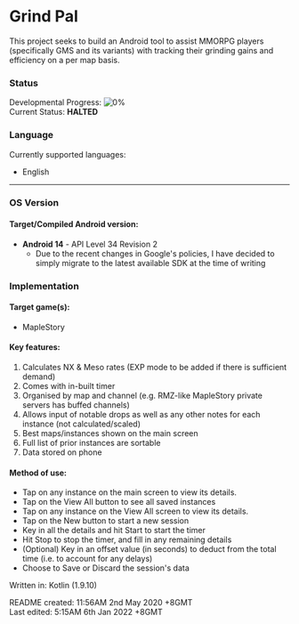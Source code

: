 # Grind Pal
This project seeks to build an Android tool to assist MMORPG players (specifically GMS and its variants) with tracking their grinding gains and efficiency on a per map basis.


### Status  
Developmental Progress: ![0%](https://progress-bar.dev/0)\
Current Status: **HALTED**


### Language
Currently supported languages:
  - English

---

### OS Version
#### Target/Compiled Android version:
  - **Android 14** - API Level 34 Revision 2
    - Due to the recent changes in Google's policies, I have decided to simply migrate to the latest available SDK at the time of writing

### Implementation

#### Target game(s):
  - MapleStory

#### Key features:
  1) Calculates NX & Meso rates (EXP mode to be added if there is sufficient demand)
  2) Comes with in-built timer
  3) Organised by map and channel (e.g. RMZ-like MapleStory private servers has buffed channels)
  4) Allows input of notable drops as well as any other notes for each instance (not calculated/scaled)
  5) Best maps/instances shown on the main screen
  6) Full list of prior instances are sortable
  7) Data stored on phone

#### Method of use:
  - Tap on any instance on the main screen to view its details.
  - Tap on the View All button to see all saved instances
  - Tap on any instance on the View All screen to view its details.
  - Tap on the New button to start a new session
  - Key in all the details and hit Start to start the timer
  - Hit Stop to stop the timer, and fill in any remaining details
  - (Optional) Key in an offset value (in seconds) to deduct from the total time (i.e. to account for any delays)
  - Choose to Save or Discard the session's data

Written in: Kotlin (1.9.10)  

README created: 11:56AM 2nd May 2020 +8GMT  
Last edited: 5:15AM 6th Jan 2022 +8GMT  
